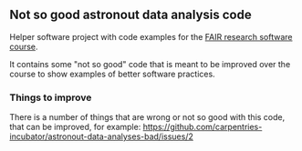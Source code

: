## Not so good astronout data analysis code

Helper software project with code examples for the [FAIR research software course](https://github.com/carpentries-incubator/fair-research-software). 

It contains some "not so good" code that is meant to be improved over the course to show examples of better software practices. 

### Things to improve
There is a number of things that are wrong or not so good with this code, that can be improved, for example:
https://github.com/carpentries-incubator/astronout-data-analyses-bad/issues/2
